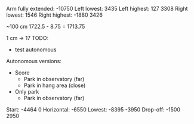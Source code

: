 Arm fully extended: -10750
Left lowest: 3435 
Left highest: 127
3308
Right lowest: 1546
Right highest: -1880
3426

~100 cm
1722.5 - 8.75 = 1713.75

1 cm -> 17
TODO:
- test autonomous

Autonomous versions:
- Score
  - Park in observatory (far)
  - Park in hang area (close)
- Only park
  - Park in observatory (far)


Start: -4464      0 
Horizontal: -6550
Lowest: -8395     -3950
Drop-off: -1500   2950




